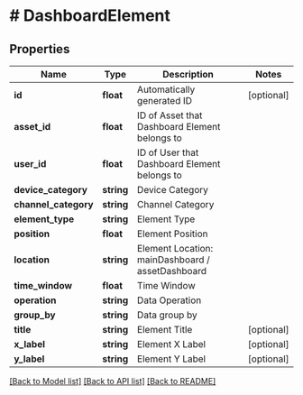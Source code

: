 # # DashboardElement

## Properties

Name | Type | Description | Notes
------------ | ------------- | ------------- | -------------
**id** | **float** | Automatically generated ID | [optional] 
**asset_id** | **float** | ID of Asset that Dashboard Element belongs to | 
**user_id** | **float** | ID of User that Dashboard Element belongs to | 
**device_category** | **string** | Device Category | 
**channel_category** | **string** | Channel Category | 
**element_type** | **string** | Element Type | 
**position** | **float** | Element Position | 
**location** | **string** | Element Location: mainDashboard / assetDashboard | 
**time_window** | **float** | Time Window | 
**operation** | **string** | Data Operation | 
**group_by** | **string** | Data group by | 
**title** | **string** | Element Title | [optional] 
**x_label** | **string** | Element X Label | [optional] 
**y_label** | **string** | Element Y Label | [optional] 

[[Back to Model list]](../../README.md#documentation-for-models) [[Back to API list]](../../README.md#documentation-for-api-endpoints) [[Back to README]](../../README.md)


